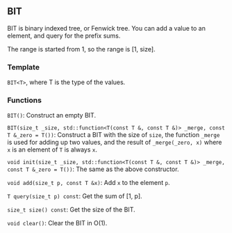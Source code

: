 ## BIT

BIT is binary indexed tree, or Fenwick tree. You can add a value to an element, and query for the prefix sums.

The range is started from 1, so the range is [1, size].

### Template

`BIT<T>`, where T is the type of the values.

### Functions

`BIT()`: Construct an empty BIT.

`BIT(size_t _size, std::function<T(const T &, const T &)> _merge, const T &_zero = T())`: Construct a BIT with the size of `size`, the function `_merge` is used for adding up two values, and the result of `_merge(_zero, x)` where `x` is an element of `T` is always `x`.

`void init(size_t _size, std::function<T(const T &, const T &)> _merge, const T &_zero = T())`: The same as the above constructor.

`void add(size_t p, const T &x)`: Add `x` to the element `p`.

`T query(size_t p) const`: Get the sum of [1, p].

`size_t size() const`: Get the size of the BIT.

`void clear()`: Clear the BIT in O(1).
